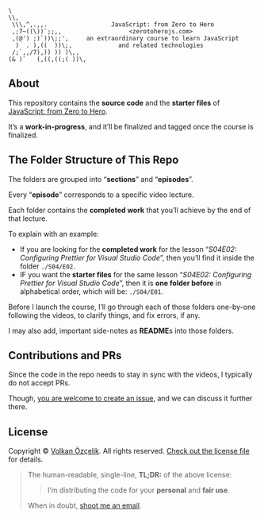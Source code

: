 ```text
\
\\,
 \\\,^,.,,.                  JavaScript: from Zero to Hero
 ,;7~((\))`;;,,                   <zerotoherojs.com>
 ,(@') ;)`))\;;',     an extraordinary course to learn JavaScript
  )  . ),((  ))\;,             and related technologies
 /;`,,/7),)) )) )\,,
(& )`   (,((,((;( ))\,
```

## About

This repository contains the **source code** and the **starter files** of 
[JavaScript: from Zero to Hero](https://zerotohero.dev/).

It’s a **work-in-progress**, and it’ll be finalized and tagged once the course is
finalized.

## The Folder Structure of This Repo

The folders are grouped into “**sections**” and “**episodes**”. 

Every “**episode**” corresponds to a specific video lecture.

Each folder contains the **completed work** that you’ll achieve by the end of that
lecture.

To explain with an example:

* If you are looking for the **completed work** for the lesson “*S04E02: Configuring Prettier 
  for Visual Studio Code*”, then you’ll find it inside the folder `./S04/E02`.
* IF you want the **starter files** for the same lesson “*S04E02: Configuring Prettier for 
  Visual Studio Code*”, then it is **one folder before** in alphabetical order,
  which will be: `./S04/E01`. 

Before I launch the course, I’ll go through each of those folders one-by-one
following the videos, to clarify things, and fix errors, if any.

I may also add, important side-notes as **README**s into those folders.  

## Contributions and PRs

Since the code in the repo needs to stay in sync with the videos, I typically do
not accept PRs. 

Though, [you are welcome to create an issue][issue], and we
can discuss it further there. 

[issue]: https://github.com/v0lkan/javascript-from-zero-to-hero/issues/new "File a New Issue"

## License

Copyright © [Volkan Özçelik](mailto:me@volkan.io). All rights reserved.
[Check out the license file](LICENSE.md) for details.

> The human-readable, single-line, **TL;DR:** of the above license:
> 
>> I’m distributing the code for your **personal** and **fair use**.
> 
> When in doubt, [shoot me an email](mailto:me@volkan.io).
